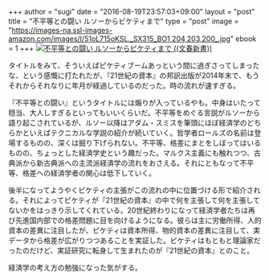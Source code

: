 +++
author = "sugi"
date = "2016-08-19T23:57:03+09:00"
layout = "post"
title = "不平等との闘い ルソーからピケティまで"
type = "post"
image = "https://images-na.ssl-images-amazon.com/images/I/51oL715oKSL._SX315_BO1,204,203,200_.jpg"
ebook = 1
+++
<a href="http://www.amazon.co.jp/exec/obidos/ASIN/4166610783/chezsugi-22/ref=nosim/" name="amazletlink" target="_blank"><img src="http://ecx.images-amazon.com/images/I/51oL715oKSL.jpg" alt="不平等との闘い ルソーからピケティまで ((文春新書))" class="alignleft"  /></a>

タイトルをみて、そういえばピケティブームあっという間に過ぎさってしまったな、という感慨に打たれたが、『21世紀の資本』の邦訳出版が2014年末で、もうそれからそれなりに年月が経過しているのだった。時の流れが速すぎる。

『不平等との闘い』というタイトルには煽りが入っているやも。中身はいたって穏当、大人しすぎるといってもいいくらいだ。不平等をめぐる言説がルソーから語り起こされているが、ルソー以降はアダム・スミスを筆頭にほぼ経済学のどちらかといえばテクニカルな学説の紹介が続いていく。哲学者ロールズの名前は登場するものの、深くは掘り下げられない。不平等、格差にまとをしぼってはいるものの、ちょっとした経済学史という趣だった。マルクス主義にも触れつつ、古典派から新古典派への主流派経済学の流れをおさえる。それにともなって不平等、格差への経済学者の関心は低下していく。

後半になってようやくピケティの主張がこの流れの中に位置づける形で紹介される。それによってピケティが『21世紀の資本』の中で何を主張して何を主張してないかをはっきり示してくれている。20世紀終わりになって経済学者たちは再び先進国内部での格差問題に目を向けるようになる。彼らは主に労働所得、人的資本の差異に注目したが、ピケティは資本所得、物的資本の差異に注目して、実データから格差が広がりつつあることを実証した。ピケティはもともと理論家だったのだけど、実証研究に転身して生まれたのが『21世紀の資本』とのこと。

経済学の考え方の勉強になった気がする。
